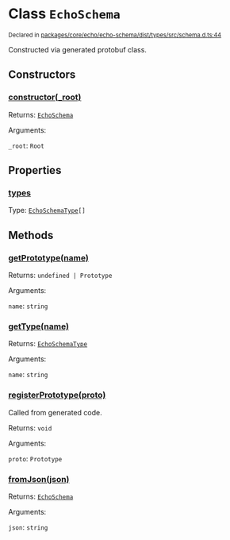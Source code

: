 # Class `EchoSchema`
<sub>Declared in [packages/core/echo/echo-schema/dist/types/src/schema.d.ts:44]()</sub>


Constructed via generated protobuf class.

## Constructors
### [constructor(_root)]()


Returns: <code>[EchoSchema](/api/@dxos/client/classes/EchoSchema)</code>

Arguments: 

`_root`: <code>Root</code>

## Properties
### [types]()
Type: <code>[EchoSchemaType](/api/@dxos/client/classes/EchoSchemaType)[]</code>

## Methods
### [getPrototype(name)]()


Returns: <code>undefined | Prototype</code>

Arguments: 

`name`: <code>string</code>
### [getType(name)]()


Returns: <code>[EchoSchemaType](/api/@dxos/client/classes/EchoSchemaType)</code>

Arguments: 

`name`: <code>string</code>
### [registerPrototype(proto)]()


Called from generated code.

Returns: <code>void</code>

Arguments: 

`proto`: <code>Prototype</code>
### [fromJson(json)]()


Returns: <code>[EchoSchema](/api/@dxos/client/classes/EchoSchema)</code>

Arguments: 

`json`: <code>string</code>